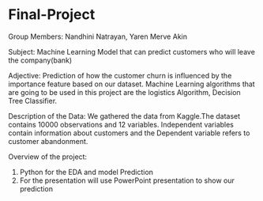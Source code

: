 # Final-Project


Group Members: Nandhini Natrayan, Yaren Merve Akin

Subject: Machine Learning Model that can predict customers who will leave the company(bank)

Adjective: Prediction of how the customer churn is influenced by the importance feature based on our dataset. Machine Learning algorithms that are going to be used in this project are the logistics Algorithm, Decision Tree Classifier.

Description of the Data: We gathered the data from Kaggle.The dataset contains 10000 observations and 12 variables. Independent variables contain information about customers and the Dependent variable refers to customer abandonment.

Overview of the project:

1) Python for the EDA and model Prediction
2) For the presentation will use PowerPoint presentation to show our prediction


